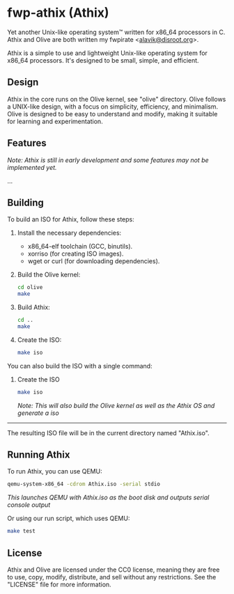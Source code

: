 # fwp-athix (Athix)

Yet another Unix-like operating system™️ written for x86_64 processors in C. Athix and Olive are both written my fwpirate \<alavik@disroot.org\>.

Athix is a simple to use and lightweight Unix-like operating system for x86_64 processors. It's designed to be small, simple, and efficient.

## Design

Athix in the core runs on the Olive kernel, see "olive" directory. Olive follows a UNIX-like design, with a focus on simplicity, efficiency, and minimalism. Olive is designed to be easy to understand and modify, making it suitable for learning and experimentation.

## Features
*Note: Athix is still in early development and some features may not be implemented yet.*

...

## Building

To build an ISO for Athix, follow these steps:

1. Install the necessary dependencies:
    - x86_64-elf toolchain (GCC, binutils).
    - xorriso (for creating ISO images).
    - wget or curl (for downloading dependencies).

2. Build the Olive kernel:
    ```sh
    cd olive
    make
    ```

3. Build Athix:
    ```sh
    cd ..
    make
    ```

4. Create the ISO:
    ```sh
    make iso
    ```


You can also build the ISO with a single command:
1. Create the ISO
     ```sh
    make iso
    ```
    *Note: This will also build the Olive kernel as well as the Athix OS and generate a iso*


---
The resulting ISO file will be in the current directory named "Athix.iso".

## Running Athix

To run Athix, you can use QEMU:
```sh
qemu-system-x86_64 -cdrom Athix.iso -serial stdio
```
*This launches QEMU with Athix.iso as the boot disk and outputs serial console output*

Or using our run script, which uses QEMU: 
```sh
make test
```

## License

Athix and Olive are licensed under the CC0 license, meaning they are free to use, copy, modify, distribute, and sell without any restrictions. See the "LICENSE" file for more information.
